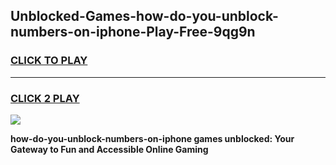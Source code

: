 
## Unblocked-Games-how-do-you-unblock-numbers-on-iphone-Play-Free-9qg9n
<h3>
<a href="https://premium76.site?title=how-do-you-unblock-numbers-on-iphone&ref=21A">CLICK TO PLAY</a></h3>
<hr>

<h3>
<a href="https://premium76.site?title=how-do-you-unblock-numbers-on-iphone&ref=21A">CLICK 2 PLAY</a>
  
</h3>

<a href="https://premium76.site?title=how-do-you-unblock-numbers-on-iphone&ref=21A"><img src="https://clearcache.store/games.png"></a>


**how-do-you-unblock-numbers-on-iphone games unblocked: Your Gateway to Fun and Accessible Online Gaming**

